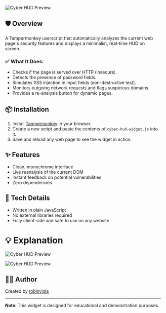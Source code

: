 

![Cyber HUD Preview](https://i.ibb.co/cSJjg2nN/Sans-titre-1.png)

## 🛡️ Overview

A Tampermonkey userscript that automatically analyzes the current web page's security features and displays a minimalist, real-time HUD on screen.

### ✅ What It Does:

- Checks if the page is served over HTTP (insecure).
- Detects the presence of password fields.
- Simulates XSS injection in input fields (non-destructive test).
- Monitors outgoing network requests and flags suspicious domains.
- Provides a re-analysis button for dynamic pages.

## 📦 Installation

1. Install [Tampermonkey](https://www.tampermonkey.net/) in your browser.
2. Create a new script and paste the contents of `cyber-hud-widget.js` into it.
3. Save and reload any web page to see the widget in action.

## ✨ Features

- Clean, monochrome interface
- Live reanalysis of the current DOM
- Instant feedback on potential vulnerabilities
- Zero dependencies

## 🔧 Tech Details

- Written in plain JavaScript
- No external libraries required
- Fully client-side and safe to use on any website

# 💡 Explanation

![Cyber HUD Preview](https://i.ibb.co/994x3K7m/XSS-1.png)

![Cyber HUD Preview](https://i.ibb.co/Zz810dFX/XSS-2.png)


## 👨‍💻 Author

Created by [robinviola](https://github.com/robinviola)

---

**Note**: This widget is designed for educational and demonstration purposes.
